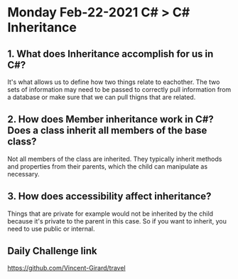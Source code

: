 # Monday Feb-22-2021 C# > C# Inheritance

## 1.  What does Inheritance accomplish for us in C#? 

It's what allows us to define how two things relate to eachother. The two sets of information may need to be passed to correctly pull information from a database or make sure that we can pull thigns that are related. 

## 2. How does Member inheritance work in C#? Does a class inherit all members of the base class?

Not all members of the class are inherited. They typically inherit methods and properties from their parents, which the child can manipulate as necessary. 

## 3. How does accessibility affect inheritance? 

Things that are private for example would not be inherited by the child because it's private to the parent in this case. So if you want to inherit, you need to use public or internal. 


## Daily Challenge link

https://github.com/Vincent-Girard/travel